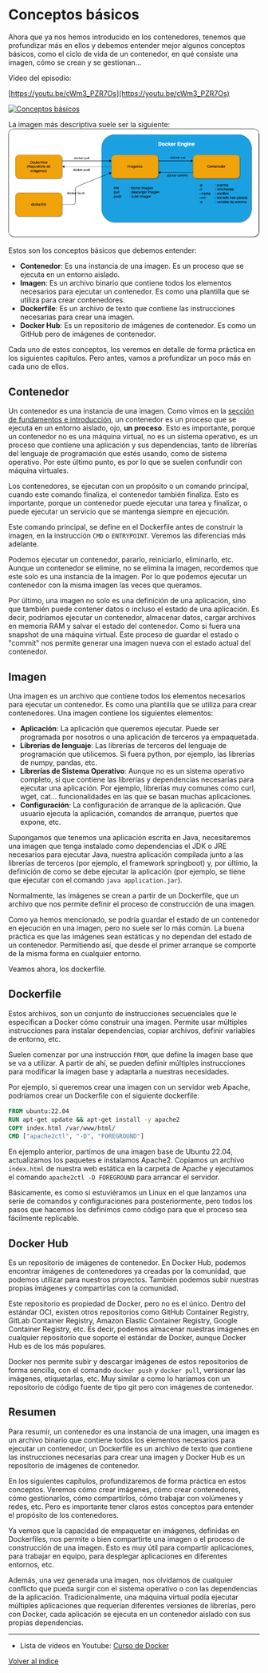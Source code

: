 # Conceptos básicos 
Ahora que ya nos hemos introducido en los contenedores, tenemos que profundizar más en ellos y debemos entender mejor algunos conceptos básicos, como el ciclo de vida de un contenedor, en qué consiste una imagen, cómo se crean y se gestionan...

Vídeo del episodio:

[https://youtu.be/cWm3_PZR7Os](https://youtu.be/cWm3_PZR7Os)

[![Conceptos básicos](https://img.youtube.com/vi/cWm3_PZR7Os/maxresdefault.jpg)](https://www.youtube.com/watch?v=cWm3_PZR7Os)


La imagen más descriptiva suele ser la siguiente:
![](diagramas/workflow.drawio.png)

Estos son los conceptos básicos que debemos entender:
* **Contenedor**: Es una instancia de una imagen. Es un proceso que se ejecuta en un entorno aislado.
* **Imagen**: Es un archivo binario que contiene todos los elementos necesarios para ejecutar un contenedor. Es como una plantilla que se utiliza para crear contenedores.
* **Dockerfile**: Es un archivo de texto que contiene las instrucciones necesarias para crear una imagen.
* **Docker Hub**: Es un repositorio de imágenes de contenedor. Es como un GitHub pero de imágenes de contenedor.

Cada uno de estos conceptos, los veremos en detalle de forma práctica en los siguientes capítulos. Pero antes, vamos a profundizar un poco más en cada uno de ellos.




## Contenedor
Un contenedor es una instancia de una imagen. Como vimos en la [sección de fundamentos e introducción](1.Introduccion.md), un contenedor es un proceso que se ejecuta en un entorno aislado, ojo, **un proceso**. Esto es importante, porque un contenedor no es una máquina virtual, no es un sistema operativo, es un proceso que contiene una aplicación y sus dependencias, tanto de librerías del lenguaje de programación que estés usando, como de sistema operativo. Por este último punto, es por lo que se suelen confundir con máquina virtuales. 

Los contenedores, se ejecutan con un propósito o un comando principal, cuando este comando finaliza, el contenedor también finaliza. Esto es importante, porque un contenedor puede ejecutar una tarea y finalizar, o puede ejecutar un servicio que se mantenga siempre en ejecución.

Este comando principal, se define en el Dockerfile antes de construir la imagen, en la instrucción `CMD` o `ENTRYPOINT`. Veremos las diferencias más adelante.

Podemos ejecutar un contenedor, pararlo, reiniciarlo, eliminarlo, etc. Aunque un contenedor se elimine, no se elimina la imagen, recordemos que este solo es una instancia de la imagen. Por lo que podemos ejecutar un contenedor con la misma imagen las veces que queramos.

Por último, una imagen no solo es una definición de una aplicación, sino que también puede contener datos o incluso el estado de una aplicación. Es decir, podríamos ejecutar un contenedor, almacenar datos, cargar archivos en memoria RAM y salvar el estado del contenedor. Como si fuera una snapshot de una máquina virtual. Este proceso de guardar el estado o "commit" nos permite generar una imagen nueva con el estado actual del contenedor.

## Imagen
Una imagen es un archivo que contiene todos los elementos necesarios para ejecutar un contenedor. Es como una plantilla que se utiliza para crear contenedores. Una imagen contiene los siguientes elementos:
* **Aplicación**: La aplicación que queremos ejecutar. Puede ser programada por nosotros o una aplicación de terceros ya empaquetada.
* **Librerías de lenguaje**: Las librerías de terceros del lenguaje de programación que utilicemos. Si fuera python, por ejemplo, las librerías de numpy, pandas, etc.
* **Librerías de Sistema Operativo**: Aunque no es un sistema operativo completo, si que contiene las librerías y dependencias necesarias para ejecutar una aplicación. Por ejemplo, librerías muy comunes como curl, wget, cat... funcionalidades en las que se basan muchas aplicaciones.
* **Configuración**: La configuración de arranque de la aplicación. Que usuario ejecuta la aplicación, comandos de arranque, puertos que expone, etc.

Supongamos que tenemos una aplicación escrita en Java, necesitaremos una imagen que tenga instalado como dependencias el JDK o JRE necesarios para ejecutar Java, nuestra aplicación compilada junto a las librerías de terceros (por ejemplo, el framework springboot) y, por último, la definición de como se debe ejecutar la aplicación (por ejemplo, se tiene que ejecutar con el comando `java application.jar`).

Normalmente, las imágenes se crean a partir de un Dockerfile, que un archivo que nos permite definir el proceso de construcción de una imagen.

Como ya hemos mencionado, se podría guardar el estado de un contenedor en ejecución en una imagen, pero no suele ser lo más común. La buena práctica es que las imágenes sean estáticas y no dependan del estado de un contenedor. Permitiendo así, que desde el primer arranque se comporte de la misma forma en cualquier entorno.

Veamos ahora, los dockerfile.

## Dockerfile
Estos archivos, son un conjunto de instrucciones secuenciales que le especifican a Docker cómo construir una imagen. Permite usar múltiples instrucciones para instalar dependencias, copiar archivos, definir variables de entorno, etc.

Suelen comenzar por una instrucción `FROM`, que define la imagen base que se va a utilizar. A partir de ahí, se pueden definir múltiples instrucciones para modificar la imagen base y adaptarla a nuestras necesidades.

Por ejemplo, si queremos crear una imagen con un servidor web Apache, podríamos crear un Dockerfile con el siguiente dockerfile:
```Dockerfile
FROM ubuntu:22.04
RUN apt-get update && apt-get install -y apache2
COPY index.html /var/www/html/
CMD ["apache2ctl", "-D", "FOREGROUND"]
```
En ejemplo anterior, partimos de una imagen base de Ubuntu 22.04, actualizamos los paquetes e instalamos Apache2. Copiamos un archivo `index.html` de nuestra web estática en la carpeta de Apache y ejecutamos el comando `apache2ctl -D FOREGROUND` para arrancar el servidor.

Básicamente, es como si estuviéramos un Linux en el que lanzamos una serie de comandos y configuraciones para posteriormente, pero todos los pasos que hacemos los definimos como código para que el proceso sea fácilmente replicable.

## Docker Hub
Es un repositorio de imágenes de contenedor. En Docker Hub, podemos encontrar imágenes de contenedores ya creadas por la comunidad, que podemos utilizar para nuestros proyectos. También podemos subir nuestras propias imágenes y compartirlas con la comunidad.

Este repositorio es propiedad de Docker, pero no es el único. Dentro del estándar OCI, existen otros repositorios como GitHub Container Registry, GitLab Container Registry, Amazon Elastic Container Registry, Google Container Registry, etc. Es decir, podemos almacenar nuestras imágenes en cualquier repositorio que soporte el estándar de Docker, aunque Docker Hub es de los más populares. 

Docker nos permite subir y descargar imágenes de estos repositorios de forma sencilla, con el comando `docker push` y `docker pull`, versionar las imágenes, etiquetarlas, etc. Muy similar a como lo haríamos con un repositorio de código fuente de tipo git pero con imágenes de contenedor.

## Resumen
Para resumir, un contenedor es una instancia de una imagen, una imagen es un archivo binario que contiene todos los elementos necesarios para ejecutar un contenedor, un Dockerfile es un archivo de texto que contiene las instrucciones necesarias para crear una imagen y Docker Hub es un repositorio de imágenes de contenedor.


En los siguientes capítulos, profundizaremos de forma práctica en estos conceptos. Veremos cómo crear imágenes, cómo crear contenedores, cómo gestionarlos, cómo compartirlos, cómo trabajar con volúmenes y redes, etc. Pero es importante tener claros estos conceptos para entender el propósito de los contenedores.

Ya vemos que la capacidad de empaquetar en imágenes, definidas en Dockerfiles, nos permite o bien compartirte una imagen o el proceso de construcción de una imagen. Esto es muy útil para compartir aplicaciones, para trabajar en equipo, para desplegar aplicaciones en diferentes entornos, etc.

Además, una vez generada una imagen, nos olvidamos de cualquier conflicto que pueda surgir con el sistema operativo o con las dependencias de la aplicación. Tradicionalmente, una máquina virtual podía ejecutar múltiples aplicaciones que requerían diferentes versiones de librerías, pero con Docker, cada aplicación se ejecuta en un contenedor aislado con sus propias dependencias.



---
* Lista de vídeos en Youtube: [Curso de Docker](https://www.youtube.com/playlist?list=PLQhxXeq1oc2n7YnjRhq7qVMzZWtDY7Zz0)

[Volver al índice](README.md#índice)